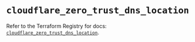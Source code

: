# `cloudflare_zero_trust_dns_location`

Refer to the Terraform Registry for docs: [`cloudflare_zero_trust_dns_location`](https://registry.terraform.io/providers/cloudflare/cloudflare/5.9.0/docs/resources/zero_trust_dns_location).
